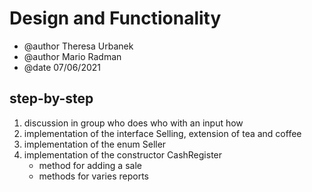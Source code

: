 # Design and Functionality #

- @author Theresa Urbanek
- @author Mario Radman
- @date 07/06/2021

## step-by-step ##
1) discussion in group who does who with an input how
2) implementation of the interface Selling, extension of tea and coffee
3) implementation of the enum Seller
4) implementation of the constructor CashRegister
    + method for adding a sale
    + methods for varies reports
    